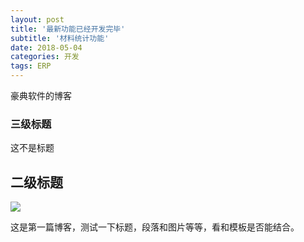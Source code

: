 ```yaml
---
layout: post
title: '最新功能已经开发完毕'
subtitle: '材料统计功能'
date: 2018-05-04
categories: 开发
tags: ERP
---
```


豪典软件的博客



### 三级标题

这不是标题



## 二级标题

![](C:\Users\GanQuan\Pictures\raven.png)



这是第一篇博客，测试一下标题，段落和图片等等，看和模板是否能结合。